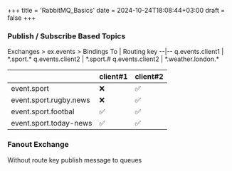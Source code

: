 +++
title = 'RabbitMQ_Basics'
date = 2024-10-24T18:08:44+03:00
draft = false
+++
### Publish / Subscribe Based Topics
Exchanges > ex.events >  Bindings 
To | Routing key
--|--
q.events.client1 | *.sport.\*
q.events.client2 | *.sport.#
q.events.client2 | *.weather.london.\*


` ` | client#1 | client#2
--|--|--
event.sport             |❌ |✅ 
event.sport.rugby.news  |❌ |✅ 
event.sport.footbal     |✅ |✅ 
event.sport.today-news  |✅ |✅ 

### Fanout Exchange
Without route key publish message to queues